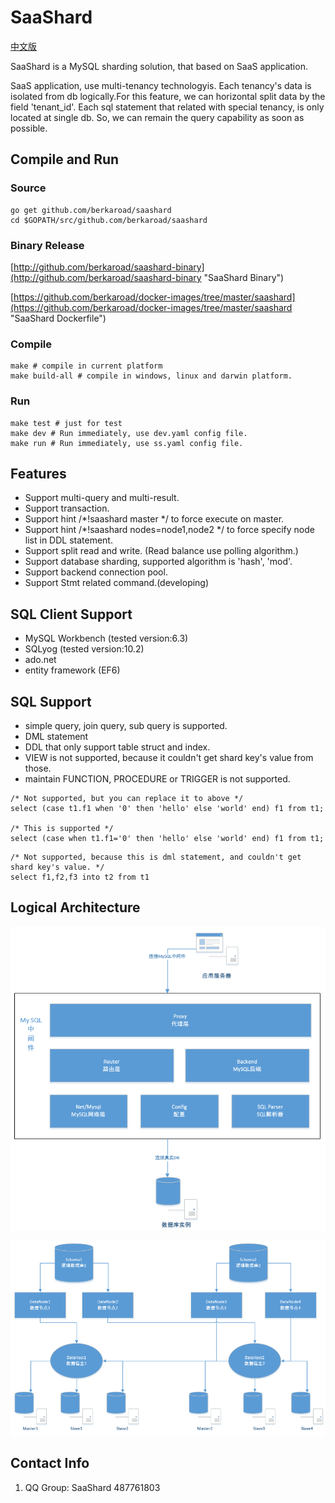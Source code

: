 # SaaShard
[中文版](README.zh-CN.md "中文版")

SaaShard is a MySQL sharding solution, that based on SaaS application.

SaaS application, use multi-tenancy technologyis.
Each tenancy's data is isolated from db logically.For this feature, we can horizontal split data by the field 'tenant_id'.
Each sql statement that related with special tenancy, is only located at single db. So, we can remain the query capability as soon as possible.

## Compile and Run

### Source
```
go get github.com/berkaroad/saashard
cd $GOPATH/src/github.com/berkaroad/saashard
```

### Binary Release
[http://github.com/berkaroad/saashard-binary](http://github.com/berkaroad/saashard-binary "SaaShard Binary")

[https://github.com/berkaroad/docker-images/tree/master/saashard](https://github.com/berkaroad/docker-images/tree/master/saashard "SaaShard Dockerfile")

### Compile

```
make # compile in current platform
make build-all # compile in windows, linux and darwin platform.
```

### Run

```
make test # just for test
make dev # Run immediately, use dev.yaml config file.
make run # Run immediately, use ss.yaml config file.
```

## Features
- Support multi-query and multi-result.
- Support transaction.
- Support hint /*!saashard master */ to force execute on master.
- Support hint /*!saashard nodes=node1,node2 */ to force specify node list in DDL statement.
- Support split read and write. (Read balance use polling algorithm.)
- Support database sharding, supported algorithm is 'hash', 'mod'.
- Support backend connection pool.
- Support Stmt related command.(developing)

## SQL Client Support 
- MySQL Workbench (tested version:6.3)
- SQLyog (tested version:10.2)
- ado.net
- entity framework (EF6)

## SQL Support

- simple query, join query, sub query is supported.
- DML statement
- DDL that only support table struct and index.
- VIEW is not supported, because it couldn't get shard key's value from those.
- maintain FUNCTION, PROCEDURE or TRIGGER is not supported.

```
/* Not supported, but you can replace it to above */
select (case t1.f1 when '0' then 'hello' else 'world' end) f1 from t1;

/* This is supported */
select (case when t1.f1='0' then 'hello' else 'world' end) f1 from t1;
```

```
/* Not supported, because this is dml statement, and couldn't get shard key's value. */
select f1,f2,f3 into t2 from t1
```

## Logical Architecture

![logical architecture](docs/images/logical_arch.png "logical architecture")

![logical schema](docs/images/logical_schema.png "logical schema")

## Contact Info

1. QQ Group: SaaShard 487761803
